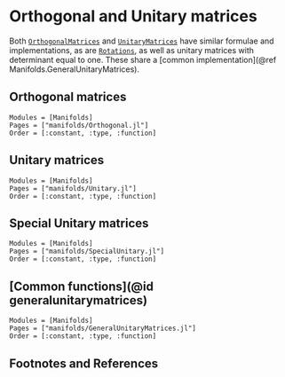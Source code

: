 # Orthogonal and Unitary matrices

Both [`OrthogonalMatrices`](@ref) and [`UnitaryMatrices`](@ref) have similar formulae and implementations, as are [`Rotations`](@ref), as well as unitary matrices with determinant equal to one. These share a [common implementation](@ref Manifolds.GeneralUnitaryMatrices).

## Orthogonal matrices

```@autodocs
Modules = [Manifolds]
Pages = ["manifolds/Orthogonal.jl"]
Order = [:constant, :type, :function]
```

## Unitary matrices

```@autodocs
Modules = [Manifolds]
Pages = ["manifolds/Unitary.jl"]
Order = [:constant, :type, :function]
```

## Special Unitary matrices

```@autodocs
Modules = [Manifolds]
Pages = ["manifolds/SpecialUnitary.jl"]
Order = [:constant, :type, :function]
```

## [Common functions](@id generalunitarymatrices)

```@autodocs
Modules = [Manifolds]
Pages = ["manifolds/GeneralUnitaryMatrices.jl"]
Order = [:constant, :type, :function]
```
## Footnotes and References